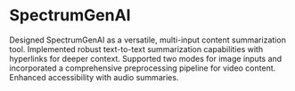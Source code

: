 # SpectrumGenAI
Designed SpectrumGenAI as a versatile, multi-input content summarization tool. Implemented robust text-to-text summarization capabilities with hyperlinks for deeper context. Supported two modes for image inputs and incorporated a comprehensive preprocessing pipeline for video content. Enhanced accessibility with audio summaries.
